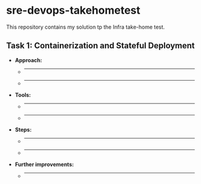 # sre-devops-takehometest

This repository contains my solution tp the Infra take-home test.

## Task 1: Containerization and Stateful Deployment

* **Approach:**
  * ______
  * ______

* **Tools:**
  * ____
  * ____

* **Steps:**
  * _____
  * _____

* **Further improvements:**
  * ____
